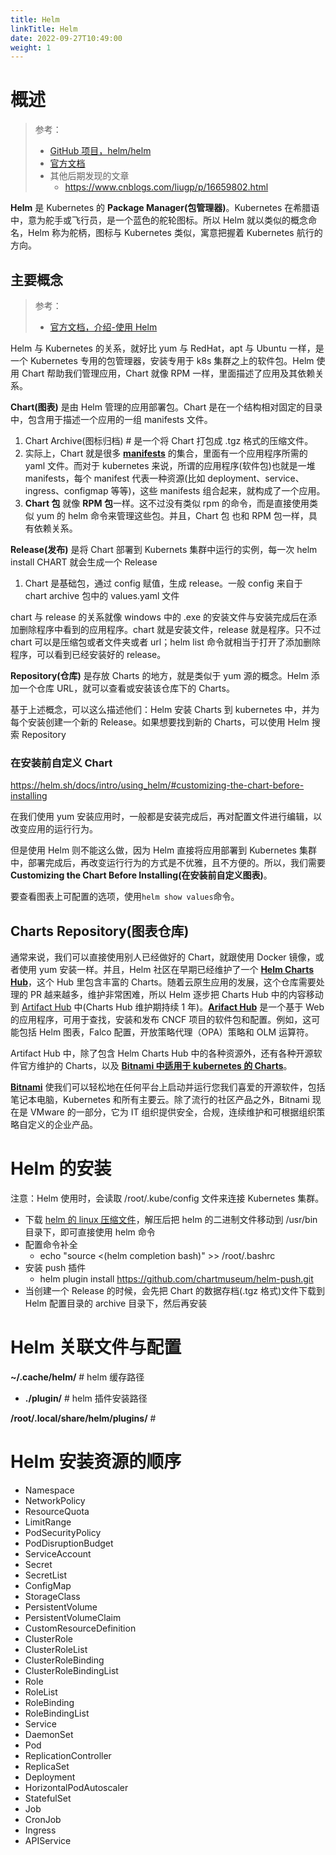 ```yaml
---
title: Helm
linkTitle: Helm
date: 2022-09-27T10:49:00
weight: 1
---
```


# 概述

> 参考：
>
> - [GitHub 项目，helm/helm](https://github.com/helm/helm)
> - [官方文档](https://helm.sh/docs/)
> - 其他后期发现的文章
>   - <https://www.cnblogs.com/liugp/p/16659802.html>

**Helm** 是 Kubernetes 的 **Package Manager(包管理器)**。Kubernetes 在希腊语中，意为舵手或飞行员，是一个蓝色的舵轮图标。所以 Helm 就以类似的概念命名，Helm 称为舵柄，图标与 Kubernetes 类似，寓意把握着 Kubernetes 航行的方向。

## 主要概念

> 参考：
>
> - [官方文档，介绍-使用 Helm](https://helm.sh/docs/intro/using_helm/)

Helm 与 Kubernetes 的关系，就好比 yum 与 RedHat，apt 与 Ubuntu 一样，是一个 Kubernetes 专用的包管理器，安装专用于 k8s 集群之上的软件包。Helm 使用 Chart 帮助我们管理应用，Chart 就像 RPM 一样，里面描述了应用及其依赖关系。

**Chart(图表)** 是由 Helm 管理的应用部署包。Chart 是在一个结构相对固定的目录中，包含用于描述一个应用的一组 manifests 文件。

1. Chart Archive(图标归档) # 是一个将 Chart 打包成 .tgz 格式的压缩文件。
2. 实际上，Chart 就是很多 [**manifests**](https://kubernetes.io/docs/reference/glossary/?all=true#term-manifest) 的集合，里面有一个应用程序所需的 yaml 文件。而对于 kubernetes 来说，所谓的应用程序(软件包)也就是一堆 manifests，每个 manifest 代表一种资源(比如 deployment、service、ingress、configmap 等等)，这些 manifests 组合起来，就构成了一个应用。
3. **Chart 包** 就像 **RPM 包**一样。这不过没有类似 rpm 的命令，而是直接使用类似 yum 的 helm 命令来管理这些包。并且，Chart 包 也和 RPM 包一样，具有依赖关系。

**Release(发布)** 是将 Chart 部署到 Kubernets 集群中运行的实例，每一次 helm install CHART 就会生成一个 Release

1. Chart 是基础包，通过 config 赋值，生成 release。一般 config 来自于 chart archive 包中的 values.yaml 文件

chart 与 release 的关系就像 windows 中的 .exe 的安装文件与安装完成后在添加删除程序中看到的应用程序。chart 就是安装文件，release 就是程序。只不过 chart 可以是压缩包或者文件夹或者 url；helm list 命令就相当于打开了添加删除程序，可以看到已经安装好的 release。

**Repository(仓库)** 是存放 Charts 的地方，就是类似于 yum 源的概念。Helm 添加一个仓库 URL，就可以查看或安装该仓库下的 Charts。

基于上述概念，可以这么描述他们：Helm 安装 Charts 到 kubernetes 中，并为每个安装创建一个新的 Release。如果想要找到新的 Charts，可以使用 Helm 搜索 Repository

### 在安装前自定义 Chart

https://helm.sh/docs/intro/using_helm/#customizing-the-chart-before-installing

在我们使用 yum 安装应用时，一般都是安装完成后，再对配置文件进行编辑，以改变应用的运行行为。

但是使用 Helm 则不能这么做，因为 Helm 直接将应用部署到 Kubernetes 集群中，部署完成后，再改变运行行为的方式是不优雅，且不方便的。所以，我们需要 **Customizing the Chart Before Installing(在安装前自定义图表)**。

要查看图表上可配置的选项，使用`helm show values`命令。

## Charts Repository(图表仓库)

通常来说，我们可以直接使用别人已经做好的 Chart，就跟使用 Docker 镜像，或者使用 yum 安装一样。并且，Helm 社区在早期已经维护了一个 [**Helm Charts Hub**](https://github.com/helm/charts)，这个 Hub 里包含丰富的 Charts。随着云原生应用的发展，这个仓库需要处理的 PR 越来越多，维护非常困难，所以 Helm 逐步把 Charts Hub 中的内容移动到 [Artifact Hub](https://artifacthub.io/) 中(Charts Hub 维护期持续 1 年)。[**Arifact Hub**](https://artifacthub.io/) 是一个基于 Web 的应用程序，可用于查找，安装和发布 CNCF 项目的软件包和配置。例如，这可能包括 Helm 图表，Falco 配置，开放策略代理（OPA）策略和 OLM 运算符。

Artifact Hub 中，除了包含 Helm Charts Hub 中的各种资源外，还有各种开源软件官方维护的 Charts，以及 [**Bitnami 中适用于 kubernetes 的 Charts**](https://bitnami.com/stacks/helm)。

[**Bitnami**](https://bitnami.com/) 使我们可以轻松地在任何平台上启动并运行您我们喜爱的开源软件，包括笔记本电脑，Kubernetes 和所有主要云。除了流行的社区产品之外，Bitnami 现在是 VMware 的一部分，它为 IT 组织提供安全，合规，连续维护和可根据组织策略自定义的企业产品。

# Helm 的安装

注意：Helm 使用时，会读取 /root/.kube/config 文件来连接 Kubernetes 集群。

- 下载 [helm 的 linux 压缩文件](https://github.com/helm/helm/releases)，解压后把 helm 的二进制文件移动到 /usr/bin 目录下，即可直接使用 helm 命令
- 配置命令补全
  - echo "source <(helm completion bash)" >> /root/.bashrc
- 安装 push 插件
  - helm plugin install https://github.com/chartmuseum/helm-push.git
- 当创建一个 Release 的时候，会先把 Chart 的数据存档(.tgz 格式)文件下载到 Helm 配置目录的 archive 目录下，然后再安装

# Helm 关联文件与配置

**~/.cache/helm/** # helm 缓存路径

- **./plugin/** # helm 插件安装路径

**/root/.local/share/helm/plugins/** #

# Helm 安装资源的顺序

- Namespace
- NetworkPolicy
- ResourceQuota
- LimitRange
- PodSecurityPolicy
- PodDisruptionBudget
- ServiceAccount
- Secret
- SecretList
- ConfigMap
- StorageClass
- PersistentVolume
- PersistentVolumeClaim
- CustomResourceDefinition
- ClusterRole
- ClusterRoleList
- ClusterRoleBinding
- ClusterRoleBindingList
- Role
- RoleList
- RoleBinding
- RoleBindingList
- Service
- DaemonSet
- Pod
- ReplicationController
- ReplicaSet
- Deployment
- HorizontalPodAutoscaler
- StatefulSet
- Job
- CronJob
- Ingress
- APIService
